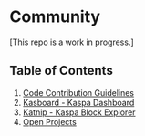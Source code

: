# Community

[This repo is a work in progress.]

## Table of Contents

1. [Code Contribution Guidelines](https://github.com/kaspanet/kaspad/blob/master/CONTRIBUTING.md)
2. [Kasboard - Kaspa Dashboard](Dashboard.md)
3. [Katnip - Kaspa Block Explorer](Block%20Explorer.md)
4. [Open Projects](Open%20Projects.md)
